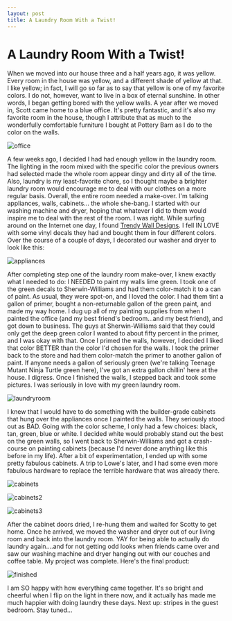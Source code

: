 ```yaml
---
layout: post
title: A Laundry Room With a Twist!
---
```


A Laundry Room With a Twist!
===============
When we moved into our house three and a half years ago, it was yellow. Every room in the house was yellow, 
and a different shade of yellow at that. I like yellow; in fact, I will go so far as to say that yellow is one 
of my favorite colors. I do not, however, want to live in a box of eternal sunshine. In other words, I began 
getting bored with the yellow walls. A year after we moved in, Scott came home to a blue office. It's pretty fantastic, 
and it's also my favorite room in the house, though I attribute that as much to the wonderfully comfortable furniture
I bought at Pottery Barn as I do to the color on the walls. 

![office](http://i1230.photobucket.com/albums/ee481/ptkatz/Blog%20Pictures/IMG_0330.jpg)

A few weeks ago, I decided I had had enough yellow in the laundry room. The lighting in the room mixed with the specific 
color the previous owners had selected made the whole room appear dingy and dirty all of the time. Also, laundry is my 
least-favorite chore, so I thought maybe a brighter laundry room would encourage me to deal with our clothes on a more 
regular basis. Overall, the entire room needed a make-over. I'm talking appliances, walls, cabinets... the whole she-bang. 
I started with our washing machine and dryer, hoping that whatever I did to them would inspire me to deal with the rest of 
the room. I was right. While surfing around on the Internet one day, I found [Trendy Wall Designs](www.trendywalldesigns.com). 
I fell IN LOVE with some vinyl decals they had and bought them in four different colors. Over the course of a couple of days, 
I decorated our washer and dryer to look like this:

![appliances](http://i1230.photobucket.com/albums/ee481/ptkatz/Blog%20Pictures/IMG_1384.jpg)

After completing step one of the laundry room make-over, I knew exactly what I needed to do: I NEEDED to paint my walls lime 
green. I took one of the green decals to Sherwin-Williams and had them color-match it to a can of paint. As usual, they were 
spot-on, and I loved the color. I had them tint a gallon of primer, bought a non-returnable gallon of the green paint, and made my way home. 
I dug up all of my painting supplies from when I painted the office (and my best friend's bedroom...and my best friend), and 
got down to business. The guys at Sherwin-Williams said that they could only get the deep green color I wanted to about fifty 
percent in the primer, and I was okay with that. Once I primed the walls, however, I decided I liked that color BETTER than 
the color I'd chosen for the walls. I took the primer back to the store and had them color-match the primer to another gallon 
of paint. If anyone needs a gallon of seriously green (we're talking Teenage Mutant Ninja Turtle green here), I've got an extra 
gallon chillin' here at the house. I digress. Once I finished the walls, I stepped back and took some pictures. I was seriously 
in love with my green laundry room. 

![laundryroom](http://i1230.photobucket.com/albums/ee481/ptkatz/Blog%20Pictures/IMG_1409.jpg)

I knew that I would have to do something with the builder-grade cabinets that hung over the appliances once I painted the walls. 
They seriously stood out as BAD. Going with the color scheme, I only had a few choices: black, tan, green, blue or white. I decided 
white would probably stand out the best on the green walls, so I went back to Sherwin-Williams and got a crash-course on painting 
cabinets (because I'd never done anything like this before in my life). After a bit of experimentation, I ended up with some pretty 
fabulous cabinets. A trip to Lowe's later, and I had some even more fabulous hardware to replace the terrible hardware that was 
already there. 

![cabinets](http://i1230.photobucket.com/albums/ee481/ptkatz/Blog%20Pictures/IMG_1047.jpg)

![cabinets2](http://i1230.photobucket.com/albums/ee481/ptkatz/Blog%20Pictures/IMG_1048.jpg)

![cabinets3](http://i1230.photobucket.com/albums/ee481/ptkatz/Blog%20Pictures/IMG_1429.jpg)

After the cabinet doors dried, I re-hung them and waited for Scotty to get home. Once he arrived, we moved the washer and dryer 
out of our living room and back into the laundry room. YAY for being able to actually do laundry again....and for not getting odd
looks when friends came over and saw our washing machine and dryer hanging out with our couches and coffee table. My project was 
complete. Here's the final product:

![finished](http://i1230.photobucket.com/albums/ee481/ptkatz/Blog%20Pictures/IMG_1050.jpg)

I am SO happy with how everything came together. It's so bright and cheerful when I flip on the light in there now, and it actually 
has made me much happier with doing laundry these days. Next up: stripes in the guest bedroom. Stay tuned...